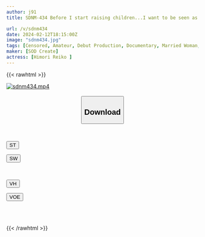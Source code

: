 ```yaml
---
author: j91
title: SDNM-434 Before I start raising children...I want to be seen as a woman and shine, even if just for a moment. Reiko Himori 28 years old AV DEBUT

url: /v/sdnm434
date: 2024-02-12T18:15:00Z
image: "sdnm434.jpg"
tags: [Censored, Amateur, Debut Production, Documentary, Married Woman, Solowork, Various Professions]
maker: [SOD Create]
actress: [Himori Reiko ]
---
```



{{< rawhtml >}}

<div class="video" data-videoid="WGJrqkp7XPhblZ0">
    <a href="javascript:;">
        <img src="/v/sdnm434/sdnm434.jpg" width="WIDTH" height="HEIGHT" alt="sdnm434.mp4" loading="lazy">
    </a>
</div>

<script type="text/javascript" src="https://j91.asia/asset/on-demand-st.js"></script>

<br>
  <link rel="stylesheet" href="https://j91.asia/asset/bs5.css">
  
  <center>
  <button class="btn btn-primary" type="button" data-bs-toggle="collapse" data-bs-target=".multi-collapse" aria-expanded="false" aria-controls="multiCollapseExample1 multiCollapseExample2"><h2>Download</h2></button></center>
</p>
<div class="row">
  <div class="col">
    <div class="collapse multi-collapse" id="multiCollapseExample1">
      <div class="card card-body">
	      	      <br>
<div class="buttons">  
<p><a href="https://streamtape.to/v/WGJrqkp7XPhblZ0" target="_blank"><button class="btn-hover color-3"><i class="fa fa-download"></i> ST</button></a></p>
<p><a href="https://cdnwish.com/vs00xy5rksgh" target="_blank"><button class="btn-hover color-2"><i class="fa fa-download"></i> SW</button></a></p></div>
    </div>
  </div>
</div>
  <div class="col">
    <div class="collapse multi-collapse" id="multiCollapseExample2">
      <div class="card card-body">
	      <br>
<div class="buttons">
<p><a href="https://vidhidepro.com/f/v5a670jmagxq"><button class="btn-hover color-9"><i class="fa fa-download"></i> VH</button></a></p>
<p><a href="https://voe.sx/akhcv4whrsza"><button class="btn-hover color-8"><i class="fa fa-download"></i> VOE</button></a></p></div>
<br><br>
      </div>
    </div>
  </div>
</div>

{{< /rawhtml >}}